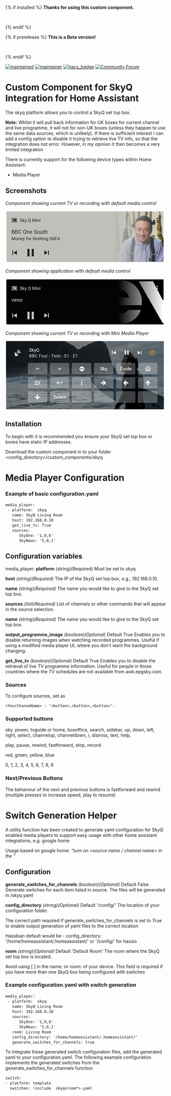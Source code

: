 {% if installed %}
**Thanks for using this custom component.**

<br>

{% endif %}

{% if prerelease %}
**This is a Beta version!**

<br>

{% endif %}

[![maintained](https://img.shields.io/maintenance/yes/2020.svg)](#)
[![maintainer](https://img.shields.io/badge/maintainer-%20%40RogerSelwyn-blue.svg)](#)
[![hacs_badge](https://img.shields.io/badge/HACS-Custom-orange.svg)](https://github.com/custom-components/hacs)
[![Community Forum](https://img.shields.io/badge/community-forum-brightgreen.svg)](https://community.home-assistant.io/t/custom-component-skyq-media-player/140306)

# Custom Component for SkyQ Integration for Home Assistant

The skyq platform allows you to control a SkyQ set top box.

**Note:** Whilst it will pull back information for UK boxes for current channel and live programme, it will not for non-UK boxes (unless they happen to use the same data sources, which is unlikely). If there is sufficient interest I can add a config option to disable it trying to retrieve live TV info, so that the integration does not error. However, in my opinion it then becomes a very limited integration

There is currently support for the following device types within Home Assistant:

- Media Player

## Screenshots
_Component showing current TV or recording with default media control_

![Component showing current TV or recording with default media control](screenshots/skyq_1.png)

_Component showing application with default media control_

![Component showing application with default media control](screenshots/skyq_2.png)

_Component showing current TV or recording with Mini Media Player_

![Component showing current TV or recording with Mini Media Player](screenshots/skyq_3.png)


## Installation

To begin with it is recommended you ensure your SkyQ set top box or boxes have static IP addresses.

Download the custom component in to your folder <config_directory>/custom_components/skyq

# Media Player Configuration

### Example of basic configuration.yaml

```
media_player:
 - platform:  skyq
   name: SkyQ Living Room
   host: 192.168.0.10
   get_live_tv: True
   sources:
      SkyOne: '1,0,6'
      SkyNews: '5,0,1'
```

## Configuration variables

media_player:
**platform** (string)(Required)
Must be set to skyq

**host** _(string)(Required)_
The IP of the SkyQ set top box, e.g., 192.168.0.10.

**name** _(string)(Required)_
The name you would like to give to the SkyQ set top box.

**sources** _(list)(Required)_
List of channels or other commands that will appear in the source selection.

**name** _(string)(Required)_
The name you would like to give to the SkyQ set top box.

**output_programme_image** _(boolean)(Optional)_ Default True
Enables you to disable returning images when watching recorded programmes. Useful if using a modified media player UI, where you don't want the background changing.

**get_live_tv** _(boolean)(Optional)_ Default True
Enables you to disable the retrieval of live TV programme information. Useful for people in those countries where the TV schedules are not available from awk.epgsky.com.

### Sources

To configure sources, set as

```
<YourChanneName> : ‘<button>,<button>,<button>’.
```

### Supported buttons

sky, power, tvguide or home, boxoffice, search, sidebar, up, down, left, right, select, channelup, channeldown, i, dismiss, text, help,

play, pause, rewind, fastforward, stop, record

red, green, yellow, blue

0, 1, 2, 3, 4, 5, 6, 7, 8, 9

### Next/Previous Buttons

The behaviour of the next and previous buttons is fastforward and rewind (multiple presses to increase speed, play to resume)

# Switch Generation Helper

A utility function has been created to generate yaml configuration for SkyQ enabled media players to support easy usage with other home assistant integrations, e.g. google home

Usage based on google home: _“turn on <source name / channel name> in the ”_

## Configuration

**generate_switches_for_channels** _(boolean)(Optional)_ Default False
Generate switches for each item listed in source.
The files will be generated in <config folder>/skyq<room>.yaml

**config_directory** _(string)(Optional)_ Default '/config/'
The location of your configuration folder.

The correct path required if generate_switches_for_channels is set to True to enable output generation of yaml files to the correct location

Hassbian default would be - config_directory: '/home/homeassistant/.homeassistant/' or '/config/' for hassio

**room**
_(string)(Optional)_ Default 'Default Room'
The room where the SkyQ set top box is located.

Avoid using [ ] in the name: or room: of your device. This field is required if you have more than one SkyQ box being configured with switches

### Example configuration.yaml with switch generation

```
media_player:
 - platform:  skyq
   name: SkyQ Living Room
   host: 192.168.0.10
   sources:
      SkyOne: '1,0,6'
      SkyNews: '5,0,1'
   room: Living Room
   config_directory: '/home/homeassistant/.homeassistant/'
   generate_switches_for_channels: true
```

To integrate these generated switch configuration files, add the generated yaml to your configuration.yaml. The following example configuration implements the generated switches from the generate_switches_for_channels function.

```
switch:
- platform: template
  switches: !include  skyq<room*>.yaml
```

